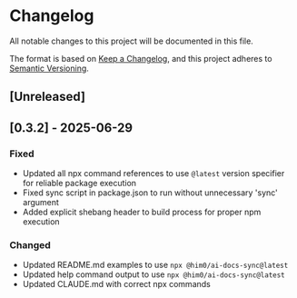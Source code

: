# Changelog

All notable changes to this project will be documented in this file.

The format is based on [Keep a Changelog](https://keepachangelog.com/en/1.0.0/),
and this project adheres to [Semantic Versioning](https://semver.org/spec/v2.0.0.html).

## [Unreleased]

## [0.3.2] - 2025-06-29

### Fixed
- Updated all npx command references to use `@latest` version specifier for reliable package execution
- Fixed sync script in package.json to run without unnecessary 'sync' argument
- Added explicit shebang header to build process for proper npm execution

### Changed
- Updated README.md examples to use `npx @him0/ai-docs-sync@latest`
- Updated help command output to use `npx @him0/ai-docs-sync@latest`
- Updated CLAUDE.md with correct npx commands
